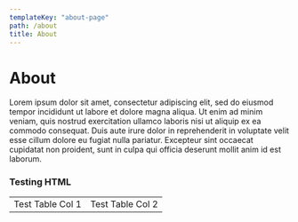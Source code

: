```yaml
---
templateKey: "about-page"
path: /about
title: About
---
```


# About

Lorem ipsum dolor sit amet, consectetur adipiscing elit, sed do eiusmod tempor incididunt ut labore et dolore magna aliqua. Ut enim ad minim veniam, quis nostrud exercitation ullamco laboris nisi ut aliquip ex ea commodo consequat. Duis aute irure dolor in reprehenderit in voluptate velit esse cillum dolore eu fugiat nulla pariatur. Excepteur sint occaecat cupidatat non proident, sunt in culpa qui officia deserunt mollit anim id est laborum.

<h3>
	Testing HTML
</h3>

<table>
<tr>
<td>Test Table Col 1</td>
<td>Test Table Col 2</td>
</tr>
</table>
